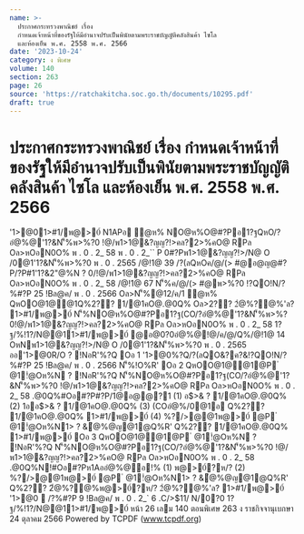 ```yaml
---
name: >-
  ประกาศกระทรวงพาณิชย์ เรื่อง
  กำหนดเจ้าหน้าที่ของรัฐให้มีอำนาจปรับเป็นพินัยตามพระราชบัญญัติคลังสินค้า ไซโล
  และห้องเย็น พ.ศ. 2558 พ.ศ. 2566
date: '2023-10-24'
category: ง พิเศษ
volume: 140
section: 263
page: 26
source: 'https://ratchakitcha.soc.go.th/documents/10295.pdf'
draft: true
---
```


# ประกาศกระทรวงพาณิชย์ เรื่อง กำหนดเจ้าหน้าที่ของรัฐให้มีอำนาจปรับเป็นพินัยตามพระราชบัญญัติคลังสินค้า ไซโล และห้องเย็น พ.ศ. 2558 พ.ศ. 2566

'1>@01>#1/พ@>0์ N1APอ ํ@ห% NO@ห%O@#?Pอ1?ฐQหO/?อํ@%@'1?&N'็%พ>%?0 !@/พ1>1@&?ญญ?!>คล?2>%คO@ RPล Oล>หOอN0O% พ . 0 . 2_ 58 พ . 0 . 2_`` P 0#?Pพ1>1@&?ญญ?!>/N@ O /0@1'1?&N'็%พ>%?0 พ . 0 . 2565 /@!1@ 39 /?(ลQหOค/@/(> #@อ@ญ@#?P/?P#1'1?&2"@%N ? 0/!@/พ1>1@&?ญญ?!>คล?2>%คO@ RPล Oล>หOอN0O% พ . 0 . 2_ 58 /@!1@ 67 N'็%ค/@/(> #@พ>%?0 !?QO!N/?%#?P 25 !Bล@ค/ พ . 0 . 2566 Oล>N'็%@12/ค/1 ํ@ห% QหOO@1@@1Q%2?? 1/@1คO@.@0Q% Oล>2?? 2ํ@%?@%'ล? 1>#1/พ@>0์ N'็%NO@ห%O@#?Pอ1?ฐ(CO/?อํ@%@'1?&N'็%พ>%?0!@/พ1>1@&?ญญ?!>คล?2>%คO@ RPล Oล>หOอN0O% พ . 0 . 2_ 58 1?ฐ/%!1?/N@@11>#1/พ@>0์ @อ@0?0อํ@%@!@/ค/@/Q%/@!1@ 14 OหNพ1>1@&?ญญ?!>/N@ O /0@1'1?&N'็%พ>%?0 พ . 0 . 2565 ออ'1>@0R/O ? !NอR'%?Q Oอ 1 '1>@0%?Q/?(ลQO&?ค?&!?QO!N/?%#?P 25 !Bล@ค/ พ . 0 . 2566 N'็%!O%R' Oอ 2 QหOO@1@@1@P ํ @1!ํ@Oห%N ? !NอR'%?Q N'็%NO@ห%O@#?Pอ1?ฐ(CO/?อํ@%@'1?&N'็%พ>%?0 !@/พ1>1@&?ญญ?!>คล?2>%คO@ RPล Oล>หOอN0O% พ . 0 . 2_ 58 .@0Q%#Oอ#?P#?P/1@อ@@?1 (1) อ$>& ? 1/@1คO@.@0Q% (2) 1ออ$>& ? 1/@1คO@.@0Q% (3) (COอํ@%/0@1อ Q%2?? 1/@1คO@.@0Q% 1>#1/พ@>0์ (4) %?/>@@1พ@>0์ @P ํ @1!ํ@Oห%N1> ? &ํ@%@ญ@1@Q%R' Q%2?? 1/@1คO@.@0Q% 1>#1/พ@>0์ Oอ 3 QหOO@1@@1@P ํ @1!ํ@Oห%N ? !NอR'%?Q N'็%NO@ห%O@#?Pอ1?ฐ(CO/?อํ@%@'1?&N'็%พ>%?0 !@/พ1>1@&?ญญ?!>คล?2>%คO@ RPล Oล>หOอN0O% พ . 0 . 2_ 58 .@0Q%N!#Oอ#?Pห1Aออํ@%@อ!% (1) พ@>0์?ห/? (2) %?/>@@1พ@>0์ @P ํ @1!ํ@Oห%N1> ? &ํ@%@ญ@1@Q%R' Q%2?? 2ํ@%?@%พ@>0์?ห/? 2ํ@%?@%'ล? 1>#1/พ@>0์ '1>@0  /?%#?P 9 !Bล@ค/ พ . 0 . 2_` 6 .C/>$11/ N/0?0 1?ฐ/%!1?/N@@11>#1/พ@>0์ หน้า 26 เลม 140 ตอนพิเศษ 263 ง ราชกิจจานุเบกษา 24 ตุลาคม 2566 Powered by TCPDF (www.tcpdf.org)
